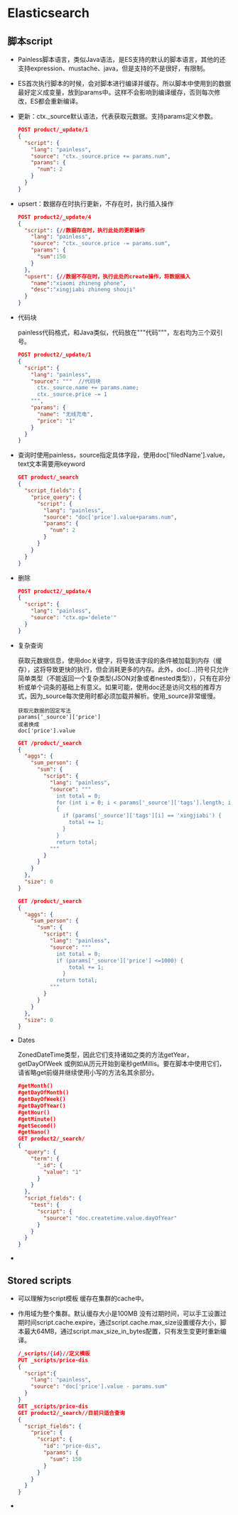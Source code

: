 # Elasticsearch

## 脚本script

- Painless脚本语言，类似Java语法，是ES支持的默认的脚本语言，其他的还支持expression、mustache、java，但是支持的不是很好，有限制。

- ES首次执行脚本的时候，会对脚本进行编译并缓存。所以脚本中使用到的数据最好定义成变量，放到params中。这样不会影响到编译缓存，否则每次修改，ES都会重新编译。

- 更新：ctx._source默认语法，代表获取元数据。支持params定义参数。

  ```json
  POST product/_update/1
  {
    "script": {
      "lang": "painless",
      "source": "ctx._source.price += params.num",
      "params": {
        "num": 2
      }
    }
  }
  ```

- upsert：数据存在时执行更新，不存在时，执行插入操作

  ```json
  POST product2/_update/4
  {
    "script": {//数据存在时，执行此处的更新操作
      "lang": "painless",
      "source": "ctx._source.price -= params.sum",
      "params": {
        "sum":150
      }
    },
    "upsert": {//数据不存在时，执行此处的create操作，将数据插入
      "name":"xiaomi zhineng phone",
      "desc":"xingjiabi zhineng shouji"
    }
  }
  ```

- 代码块

  painless代码格式，和Java类似，代码放在"""代码"""，左右均为三个双引号。

  ```json
  POST product2/_update/1
  {
    "script": {
      "lang": "painless",
      "source": """  //代码块
        ctx._source.name += params.name;
        ctx._source.price -= 1
      """,
      "params": {
        "name": "无线充电",
        "price": "1"
      }
    }
  }
  ```

- 查询时使用painless，source指定具体字段，使用doc['filedName'].value，text文本需要用keyword

  ```json
  GET product/_search
  {
    "script_fields": {
      "price_query": {
        "script": {
          "lang": "painless",
          "source": "doc['price'].value+params.num",
          "params": {
            "num": 2
          }
        }
      }
    }
  }
  ```

- 删除

  ```json
  POST product2/_update/4
  {
    "script": {
      "lang": "painless",
      "source": "ctx.op='delete'"
    }
  }
  ```

- 复杂查询

  获取元数据信息，使用doc关键字，将导致该字段的条件被加载到内存（缓存），这将导致更快的执行，但会消耗更多的内存。此外，doc[...]符号只允许简单类型（不能返回一个复杂类型(JSON对象或者nested类型)），只有在非分析或单个词条的基础上有意义。如果可能，使用doc还是访问文档的推荐方式，因为_source每次使用时都必须加载并解析。使用_source非常缓慢。

  ```
  获取元数据的固定写法
  params['_source']['price']
  或者换成
  doc['price'].value
  ```

  ```json
  GET /product/_search
  {
    "aggs": {
      "sum_person": {
        "sum": {
          "script": {
            "lang": "painless",
            "source": """
              int total = 0;
              for (int i = 0; i < params['_source']['tags'].length; i++)
              {
                if (params['_source']['tags'][i] == 'xingjiabi') {
                  total += 1;
                }
              }
              return total;
            """
          }
        }
      }
    },
    "size": 0
  }
  ```

  ```json
  GET /product/_search
  {
    "aggs": {
      "sum_person": {
        "sum": {
          "script": {
            "lang": "painless",
            "source": """
              int total = 0;
              if (params['_source']['price'] <=1000) {
                  total += 1;
                }
              return total;
            """
          }
        }
      }
    },
    "size": 0
  }
  ```

- Dates

  ZonedDateTime类型，因此它们支持诸如之类的方法getYear，getDayOfWeek 或例如从历元开始到毫秒getMillis。要在脚本中使用它们，请省略get前缀并继续使用小写的方法名其余部分。

  ```json
  #getMonth()
  #getDayOfMonth()
  #getDayOfWeek()
  #getDayOfYear()
  #getHour()
  #getMinute()
  #getSecond()
  #getNano()
  GET product2/_search/
  {
    "query": {
      "term": {
        "_id": {
          "value": "1"
        }
      }
    }, 
    "script_fields": {
      "test": {
        "script": {
          "source": "doc.createtime.value.dayOfYear"
        }
      }
    }
  }
  ```

- 

## Stored scripts

- 可以理解为script模板  缓存在集群的cache中。

- 作用域为整个集群。默认缓存大小是100MB  没有过期时间，可以手工设置过期时间script.cache.expire，通过script.cache.max_size设置缓存大小，脚本最大64MB，通过script.max_size_in_bytes配置，只有发生变更时重新编译。

  ```json
  /_scripts/{id}//定义模板
  PUT _scripts/price-dis
  {
    "script":{
      "lang": "painless",
      "source": "doc['price'].value - params.sum"
    }
  }
  GET _scripts/price-dis
  GET product2/_search//目前只适合查询
  {
    "script_fields": {
      "price": {
        "script": {
          "id": "price-dis",
          "params": {
            "sum": 150
          }
        }
      }
    }
  }
  ```

- 